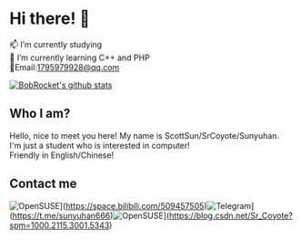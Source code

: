 # Hi there! 👋 <br>

📫 I’m currently studying <br>
🌱 I’m currently learning C++ and PHP<br>:e-mail:Email:1795979928@qq.com<br>

[![BobRocket's github stats](https://github-readme-stats.vercel.app/api?username=ScottSun&show_icons=true)](https://github.com/BobRocket)

## Who I am?

Hello, nice to meet you here! My name is ScottSun/SrCoyote/Sunyuhan. <br>
I'm just a student who is interested in computer! <br>Friendly in English/Chinese! <br>

## Contact me

![OpenSUSE](https://img.shields.io/badge/Bilibili-FFA8BE?style=flat-square&logo=Bilibili&logoColor=FFFFFF&labelColor=FFA8BE)](https://space.bilibili.com/509457505)![Telegram](https://img.shields.io/badge/%40ScottSun-0088CC?style=flat-square&logo=telegram&logoColor=FFFFFF&labelColor=0088CC)](https://t.me/sunyuhan666)![OpenSUSE](https://img.shields.io/badge/CSDN-CF0000?style=flat-square&logo=google-chrome&logoColor=FFFFFF&labelColor=CF0000)](https://blog.csdn.net/Sr_Coyote?spm=1000.2115.3001.5343)
<!--
**BobRocket/BobRocket** is a ✨ _special_ ✨ repository because its  (this file) appears on your GitHub profile.

Here are some ideas to get you started:

- 🔭 I’m currently working on ...
- 🌱 I’m currently learning ...
- 👯 I’m looking to collaborate on ...
- 🤔 I’m looking for help with ...
- 💬 Ask me about ...
- 📫 How to reach me: ...
- 😄 Pronouns: ...
- ⚡ Fun fact: ...
-->